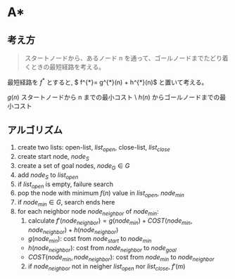 # A\*

## 考え方

> スタートノードから、あるノード n を通って、ゴールノードまでたどり着くときの最短経路を考える。

最短経路を $f^{*}$ とすると, $ f^{\*}= g^{\*}(n) + h^{\*}(n)$ と置いて考える。

$g(n)$ スタートノードから n までの最小コスト \\
$h(n)$ からゴールノードまでの最小コスト

## アルゴリズム

1. create two lists: open-list, $list_{open}$, close-list, $list_{close}$
2. create start node, $node_{S}$
3. create a set of goal nodes, $node_{G} \in G$
4. add $node_{S}$ to $list_{open}$
5. if $list_{open}$ is empty, failure search
6. pop the node with minimum $f(n)$ value in $list_{open}$, $node_{min}$
7. if $node_{min} \in G$, search ends here
8. for each neighbor node $node_{neighbor}$ of $node_{min}$:
   1. calculate $f'( node_{neighbor} ) = g( node_{min} ) + COST(node_{min}, node_{neighbor}) + h(node_{neighbor})$
   - $g(node_{min})$: cost from $node_{start}$ to $node_{min}$
   - $h(node_{neighbor})$: cost from $node_{neighbor}$ to $node_{goal}$
   - $COST(node_{min}, node_{neighbor})$: cost from $node_{min}$ to $node_{neighbor}$
   2. if $node_{neighbor}$ not in neigher $list_{open}$ nor $list_{close}$, $f'(m)$
